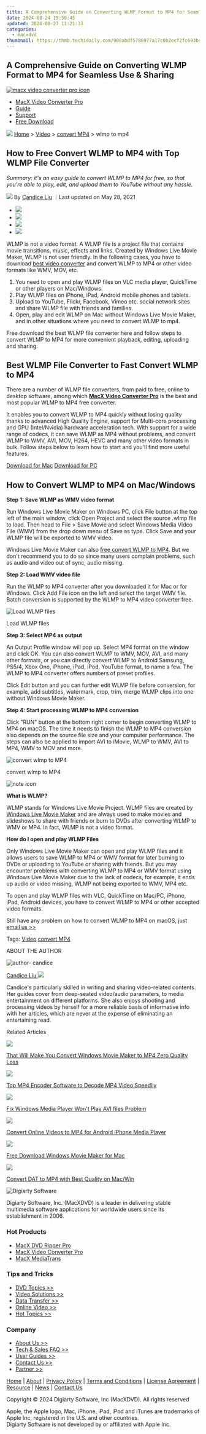 ```yaml
---
title: A Comprehensive Guide on Converting WLMP Format to MP4 for Seamless Use & Sharing
date: 2024-08-24 15:56:45
updated: 2024-08-27 11:21:33
categories:
  - macxdvd
thumbnail: https://thmb.techidaily.com/908abdf5786977a17c0b2ecf2fc693bdf5a10c0549e2851740329dd839b1ac68.jpg
---
```


## A Comprehensive Guide on Converting WLMP Format to MP4 for Seamless Use & Sharing

[![macx video converter pro icon](https://www.macxdvd.com/mac-video-converter-pro/../image-style/new-seo/icon11.png)](https://tools.techidaily.com/macxdvd/products/)

* [MacX Video Converter Pro](https://tools.techidaily.com/macxdvd/products/)
* [Guide](https://tools.techidaily.com/macxdvd/products/)
* [Support](https://tools.techidaily.com/macxdvd/products/)
* [Free Download](https://tools.techidaily.com/macxdvd/products/)



![](https://www.macxdvd.com/mac-video-converter-pro/../image-style/new-seo/icon7.png) [Home](https://tools.techidaily.com/macxdvd/products/) \> [Video](https://tools.techidaily.com/macxdvd/products/) \> [convert MP4](https://tools.techidaily.com/macxdvd/products/) \> wlmp to mp4

## How to Free Convert WLMP to MP4 with Top WLMP File Converter



_Summary: it's an easy guide to convert WLMP to MP4 for free, so that you're able to play, edit, and upload them to YouTube without any hassle._ 

![](https://www.macxdvd.com/mac-video-converter-pro/../image-style/new-seo/icon6.png) By [Candice Liu](https://tools.techidaily.com/macxdvd/products/) ｜Last updated on May 28, 2021

* [![](https://www.macxdvd.com/mac-video-converter-pro/../image-style/new-seo/share-fa.jpg)](https://www.facebook.com/sharer/sharer.php?u=https://www.macxdvd.com/mac-video-converter-pro/convert-wlmp-to-mp4-free.htm)
* [![](https://www.macxdvd.com/mac-video-converter-pro/../image-style/new-seo/share-tw.jpg)](https://twitter.com/intent/tweet?url=https://www.macxdvd.com/mac-video-converter-pro/convert-wlmp-to-mp4-free.htm)
* [![](https://www.macxdvd.com/mac-video-converter-pro/../image-style/new-seo/share-email.jpg)](https://www.macxdvd.com/mac-video-converter-pro/mailto:info@example.com?&subject=&body=https://www.macxdvd.com/mac-video-converter-pro/convert-wlmp-to-mp4-free.htm)
* [![](https://www.macxdvd.com/mac-video-converter-pro/../image-style/new-seo/share-in.jpg)](https://www.linkedin.com/shareArticle?mini=true&url=https://www.macxdvd.com/mac-video-converter-pro/convert-wlmp-to-mp4-free.htm&title=&summary=https://www.macxdvd.com/mac-video-converter-pro/convert-wlmp-to-mp4-free.htm&source=)

WLMP is not a video format. A WLMP file is a project file that contains movie transitions, music, effects and links. Created by Windows Live Movie Maker, WLMP is not user friendly. In the following cases, you have to download [best video converter](https://tools.techidaily.com/macxdvd/products/) and convert WLMP to MP4 or other video formats like WMV, MOV, etc.

1. You need to open and play WLMP files on VLC media player, QuickTime or other players on Mac/Windows.
2. Play WLMP files on iPhone, iPad, Android mobile phones and tablets.
3. Upload to YouTube, Flickr, Facebook, Vimeo etc. social network sites and share WLMP file with friends and families.
4. Open, play and edit WLMP on Mac without Windows Live Movie Maker, and in other situations where you need to convert WLMP to mp4.

Free download the best WLMP file converter here and follow steps to convert WLMP to MP4 for more convenient playback, editing, uploading and sharing.

## Best WLMP File Converter to Fast Convert WLMP to MP4

There are a number of WLMP file converters, from paid to free, online to desktop software, among which **[MacX Video Converter Pro](https://tools.techidaily.com/macxdvd/products/)** is the best and most popular WLMP to MP4 free converter.

 It enables you to convert WLMP to MP4 quickly without losing quality thanks to advanced High Quality Engine, support for Multi-core processing and GPU (Intel/Nvidia) hardware acceleration tech. With support for a wide range of codecs, it can save WLMP as MP4 without problems, and convert WLMP to WMV, AVI, MOV, H264, HEVC and many other video formats in bulk. Follow steps below to learn how to start and you'll find more useful features. 

[Download for Mac](https://tools.techidaily.com/macxdvd/products/) [Download for PC](https://tools.techidaily.com/macxdvd/products/) 

## How to Convert WLMP to MP4 on Mac/Windows

**Step 1: Save WLMP as WMV video format** 

 Run Windows Live Movie Maker on Windows PC, click File button at the top left of the main window, click Open Project and select the source .wlmp file to load. Then head to File > Save Movie and select Windows Media Video File (WMV) from the drop down menu of Save as type. Click Save and your WLMP file will be exported to WMV video. 

Windows Live Movie Maker can also [free convert WLMP to MP4](https://tools.techidaily.com/macxdvd/products/). But we don't recommend you to do so since many users complain problems, such as audio and video out of sync, audio missing. 

**Step 2: Load WMV video file**

 Run the WLMP to MP4 converter after you downloaded it for Mac or for Windows. Click Add File icon on the left and select the target WMV file. Batch conversion is supported by the WLMP to MP4 video converter free. 

![Load WLMP files](https://www.macxdvd.com/mac-video-converter-pro/article-image/wlmp-to-wmv-mp4.jpg) 

Load WLMP files

**Step 3: Select MP4 as output** 

 An Output Profile window will pop up. Select MP4 format on the window and click OK. You can also convert WLMP to WMV, MOV, AVI, and many other formats, or you can directly convert WLMP to Android Samsung, PS5/4, Xbox One, iPhone, iPad, iPod, YouTube format, to name a few. The WLMP to MP4 converter offers numbers of preset profiles. 

Click Edit button and you can further edit WLMP file before conversion, for example, add subtitles, watermark, crop, trim, merge WLMP clips into one without Windows Movie Maker. 

**Step 4: Start processing WLMP to MP4 conversion**

 Click "RUN" button at the bottom right corner to begin converting WLMP to MP4 on macOS. The time it needs to finish the WLMP to MP4 conversion also depends on the source file size and your computer performance. The steps can also be applied to import AVI to iMovie, WLMP to WMV, AVI to MP4, WMV to MOV and more.

![convert wlmp to MP4](https://www.macxdvd.com/mac-video-converter-pro/../mac-dvd-video-converter-how-to/article-image/mp4player7.png) 

convert wlmp to MP4

![note icon](https://www.macxdvd.com/mac-video-converter-pro/../image-style/new-seo/icon0.png)

**What is WLMP?**

 WLMP stands for Windows Live Movie Project. WLMP files are created by [Windows Live Movie Maker](https://en.wikipedia.org/wiki/Windows%5FMovie%5FMaker) and are always used to make movies and slideshows to share with friends or burn to DVDs after converting WLMP to WMV or MP4\. In fact, WLMP is not a video format.

**How do I open and play WLMP Files**

Only Windows Live Movie Maker can open and play WLMP files and it allows users to save WLMP to MP4 or WMV format for later burning to DVDs or uploading to YouTube or sharing with friends. But you may encounter problems with converting WLMP to MP4 or WMV format using Windows Live Movie Maker due to the lack of codecs, for example, it ends up audio or video missing, WLMP not being exported to WMV, MP4 etc. 

To open and play WLMP files with VLC, QuickTime on Mac/PC, iPhone, iPad, Android devices, you have to convert WLMP to MP4 or other accepted video formats. 

Still have any problem on how to convert WLMP to MP4 on macOS, just [email us >>](https://tools.techidaily.com/macxdvd/products/)

Tags: [Video](https://tools.techidaily.com/macxdvd/products/) [convert MP4](https://tools.techidaily.com/macxdvd/products/) 

ABOUT THE AUTHOR

![author- candice](https://www.macxdvd.com/mac-video-converter-pro/../image-style/new-seo/candice.png) 

[Candice Liu ![](https://www.macxdvd.com/mac-video-converter-pro/../image-style/new-seo/share-in1.jpg)](https://www.linkedin.com/in/candice-liu-444483a3/) 

Candice's particularly skilled in writing and sharing video-related contents. Her guides cover from deep-seated video/audio parameters, to media entertainment on different platforms. She also enjoys shooting and processing videos by herself for a more reliable basis of informative info with her articles, which are never at the expense of eliminating an entertaining read.



Related Articles

![](https://www.macxdvd.com/mac-video-converter-pro/../image-style/new-seo/pic7.jpg)

[That Will Make You Convert Windows Movie Maker to MP4 Zero Quality Loss](https://tools.techidaily.com/macxdvd/products/) 

![](https://www.macxdvd.com/mac-video-converter-pro/../image-style/new-seo/pic6.jpg)

[Top MP4 Encoder Software to Decode MP4 Video Speedily](https://tools.techidaily.com/macxdvd/products/) 

![](https://www.macxdvd.com/mac-video-converter-pro/../image-style/new-seo/pic5.jpg)

[Fix Windows Media Player Won't Play AVI files Problem](https://tools.techidaily.com/macxdvd/products/) 

![](https://www.macxdvd.com/mac-video-converter-pro/../image-style/new-seo/pic4.jpg)

[Convert Online Videos to MP4 for Android iPhone Media Player](https://tools.techidaily.com/macxdvd/products/) 

![](https://www.macxdvd.com/mac-video-converter-pro/../image-style/new-seo/pic3.jpg)

[Free Download Windows Movie Maker for Mac](https://tools.techidaily.com/macxdvd/products/) 

![](https://www.macxdvd.com/mac-video-converter-pro/../image-style/new-seo/pic2.jpg)

[Convert DAT to MP4 with Best Quality on Mac/Win](https://tools.techidaily.com/macxdvd/products/) 



![Digiarty Software](https://www.macxdvd.com/mac-video-converter-pro/../icon/logo.png) 

Digiarty Software, Inc. (MacXDVD) is a leader in delivering stable multimedia software applications for worldwide users since its establishment in 2006.

### Hot Products

* [MacX DVD Ripper Pro](https://tools.techidaily.com/macxdvd/products/)
* [MacX Video Converter Pro](https://tools.techidaily.com/macxdvd/products/)
* [MacX MediaTrans](https://tools.techidaily.com/macxdvd/products/)

### Tips and Tricks

* [DVD Topics >>](https://tools.techidaily.com/macxdvd/products/)
* [Video Solutions >>](https://tools.techidaily.com/macxdvd/products/)
* [Data Transfer >>](https://tools.techidaily.com/macxdvd/products/)
* [Online Video >>](https://tools.techidaily.com/macxdvd/products/)
* [Hot Topics >>](https://tools.techidaily.com/macxdvd/products/)

### Company

* [About Us >>](https://tools.techidaily.com/macxdvd/products/)
* [Tech & Sales FAQ >>](https://tools.techidaily.com/macxdvd/products/)
* [User Guides >>](https://tools.techidaily.com/macxdvd/products/)
* [Contact Us >>](https://tools.techidaily.com/macxdvd/products/)
* [Partner >>](https://tools.techidaily.com/macxdvd/products/)



[Home](https://tools.techidaily.com/macxdvd/products/) | [About](https://tools.techidaily.com/macxdvd/products/) | [Privacy Policy](https://tools.techidaily.com/macxdvd/products/) | [Terms and Conditions](https://tools.techidaily.com/macxdvd/products/) | [License Agreement](https://tools.techidaily.com/macxdvd/products/) | [Resource](https://tools.techidaily.com/macxdvd/products/) | [News](https://tools.techidaily.com/macxdvd/products/) | [Contact Us](https://tools.techidaily.com/macxdvd/products/)

Copyright © 2024 Digiarty Software, Inc (MacXDVD). All rights reserved

Apple, the Apple logo, Mac, iPhone, iPad, iPod and iTunes are trademarks of Apple Inc, registered in the U.S. and other countries.  
Digiarty Software is not developed by or affiliated with Apple Inc.

<ins class="adsbygoogle"
     style="display:block"
     data-ad-format="autorelaxed"
     data-ad-client="ca-pub-7571918770474297"
     data-ad-slot="1223367746"></ins>



<ins class="adsbygoogle"
     style="display:block"
     data-ad-client="ca-pub-7571918770474297"
     data-ad-slot="8358498916"
     data-ad-format="auto"
     data-full-width-responsive="true"></ins>
